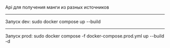 Api для получения манги из разных источников
_________________
Запуск dev:
sudo docker compose up --build 

_________________
Запуск prod:
sudo docker compose -f docker-compose.prod.yml up --build -d

